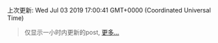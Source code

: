 
  
 上次更新: Wed Jul 03 2019 17:00:41 GMT+0000 (Coordinated Universal Time) 

 > 仅显示一小时内更新的post, [更多...](screenshots/)
  